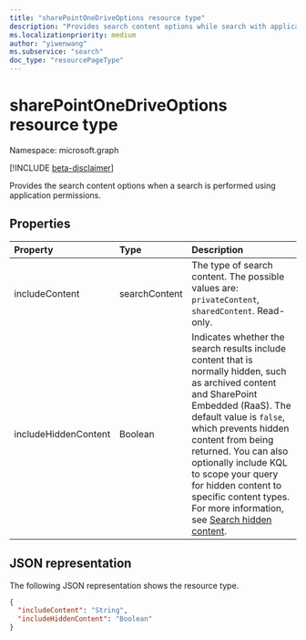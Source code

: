 ```yaml
---
title: "sharePointOneDriveOptions resource type"
description: "Provides search content options while search with application permission."
ms.localizationpriority: medium
author: "yiwenwang"
ms.subservice: "search"
doc_type: "resourcePageType"
---
```


# sharePointOneDriveOptions resource type

Namespace: microsoft.graph

[!INCLUDE [beta-disclaimer](../../includes/beta-disclaimer.md)]

Provides the search content options when a search is performed using application permissions.

## Properties

| Property     | Type        | Description |
|:-------------|:------------|:------------|
|includeContent|searchContent| The type of search content. The possible values are: `privateContent`, `sharedContent`. Read-only. |
|includeHiddenContent|Boolean| Indicates whether the search results include content that is normally hidden, such as archived content and SharePoint Embedded (RaaS). The default value is `false`, which prevents hidden content from being returned. You can also optionally include KQL to scope your query for hidden content to specific content types. For more information, see [Search hidden content](/graph/search-concept-files#example-7-search-hidden-content). |

## JSON representation

The following JSON representation shows the resource type.

<!-- {
  "blockType": "resource",
  "optionalProperties": [

  ],
  "@odata.type": "microsoft.graph.sharePointOneDriveOptions",
  "baseType": null
}-->

```json
{
  "includeContent": "String",
  "includeHiddenContent": "Boolean"
}
```
